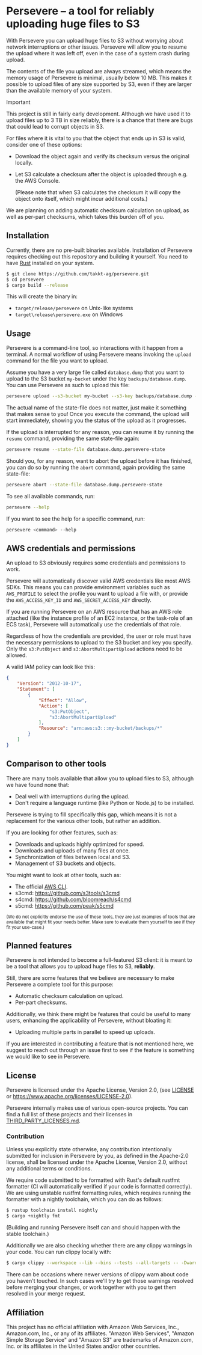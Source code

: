 # Persevere &ndash; a tool for reliably uploading huge files to S3

With Persevere you can upload huge files to S3 without worrying about network interruptions or other issues.
Persevere will allow you to resume the upload where it was left off, even in the case of a system crash during upload.

The contents of the file you upload are always streamed, which means the memory usage of Persevere is minimal, usually below 10 MB.
This makes it possible to upload files of any size supported by S3, even if they are larger than the available memory of your system.

> [!IMPORTANT]
> This project is still in fairly early development.
> Although we have used it to upload files up to 3 TB in size reliably, there is a chance that there are bugs that could lead to corrupt objects in S3.
> 
> For files where it is vital to you that the object that ends up in S3 is valid, consider one of these options:
>
> * Download the object again and verify its checksum versus the original locally.
> * Let S3 calculate a checksum after the object is uploaded through e.g. the AWS Console.
>
>   (Please note that when S3 calculates the checksum it will copy the object onto itself, which might incur additional costs.)
> 
> We are planning on adding automatic checksum calculation on upload, as well as per-part checksums, which takes this burden off of you.

## Installation

Currently, there are no pre-built binaries available.
Installation of Persevere requires checking out this repository and building it yourself.
You need to have [Rust](https://www.rust-lang.org) installed on your system.

```sh
$ git clone https://github.com/takkt-ag/persevere.git
$ cd persevere
$ cargo build --release
```

This will create the binary in:

* `target/release/persevere` on Unix-like systems
* `target\release\persevere.exe` on Windows

## Usage

Persevere is a command-line tool, so interactions with it happen from a terminal.
A normal workflow of using Persevere means invoking the `upload` command for the file you want to upload.

Assume you have a very large file called `database.dump` that you want to upload to the S3 bucket `my-bucket` under the key `backups/database.dump`.
You can use Persevere as such to upload this file:

```sh
persevere upload --s3-bucket my-bucket --s3-key backups/database.dump --file-to-upload database.dump --state-file database.dump.persevere-state
```

The actual name of the state-file does not matter, just make it something that makes sense to you!
Once you execute the command, the upload will start immediately, showing you the status of the upload as it progresses.

If the upload is interrupted for any reason, you can resume it by running the `resume` command, providing the same state-file again:

```sh
persevere resume --state-file database.dump.persevere-state
```

Should you, for any reason, want to abort the upload before it has finished, you can do so by running the `abort` command, again providing the same state-file:

```sh
persevere abort --state-file database.dump.persevere-state
```

To see all available commands, run:

```sh
persevere --help
```

If you want to see the help for a specific command, run:

```sh
persevere <command> --help
```

## AWS credentials and permissions

An upload to S3 obviously requires some credentials and permissions to work.

Persevere will automatically discover valid AWS credentials like most AWS SDKs.
This means you can provide environment variables such as `AWS_PROFILE` to select the profile you want to upload a file with, or provide the `AWS_ACCESS_KEY_ID` and `AWS_SECRET_ACCESS_KEY` directly.

If you are running Persevere on an AWS resource that has an AWS role attached (like the instance profile of an EC2 instance, or the task-role of an ECS task), Persevere will automatically use the credentials of that role.

Regardless of how the credentials are provided, the user or role must have the necessary permissions to upload to the S3 bucket and key you specify.
Only the `s3:PutObject` and `s3:AbortMultipartUpload` actions need to be allowed.

A valid IAM policy can look like this:

```json
{
    "Version": "2012-10-17",
    "Statement": [
        {
            "Effect": "Allow",
            "Action": [
                "s3:PutObject",
                "s3:AbortMultipartUpload"
            ],
            "Resource": "arn:aws:s3:::my-bucket/backups/*"
        }
    ]
}
```

## Comparison to other tools

There are many tools available that allow you to upload files to S3, although we have found none that:

* Deal well with interruptions during the upload.
* Don't require a language runtime (like Python or Node.js) to be installed.

Persevere is trying to fill specifically this gap, which means it is not a replacement for the various other tools, but rather an addition.

If you are looking for other features, such as:

* Downloads and uploads highly optimized for speed.
* Downloads and uploads of many files at once.
* Synchronization of files between local and S3.
* Management of S3 buckets and objects.

You might want to look at other tools, such as:

* The official [AWS CLI](https://aws.amazon.com/cli/).
* s3cmd: <https://github.com/s3tools/s3cmd>
* s4cmd: <https://github.com/bloomreach/s4cmd>
* s5cmd: <https://github.com/peak/s5cmd>

<sub>
    (We do not explicitly endorse the use of these tools, they are just examples of tools that are available that might fit your needs better.
    Make sure to evaluate them yourself to see if they fit your use-case.)
</sub>

## Planned features

Persevere is not intended to become a full-featured S3 client: it is meant to be a tool that allows you to upload huge files to S3, **reliably**.

Still, there are some features that we believe are necessary to make Persevere a complete tool for this purpose:

* Automatic checksum calculation on upload.
* Per-part checksums.

Additionally, we think there might be features that could be useful to many users, enhancing the applicability of Persevere, without bloating it:

* Uploading multiple parts in parallel to speed up uploads.

If you are interested in contributing a feature that is not mentioned here, we suggest to reach out through an issue first to see if the feature is something we would like to see in Persevere.

## License

Persevere is licensed under the Apache License, Version 2.0, (see [LICENSE](LICENSE) or <https://www.apache.org/licenses/LICENSE-2.0>).

Persevere internally makes use of various open-source projects.
You can find a full list of these projects and their licenses in [THIRD_PARTY_LICENSES.md](THIRD_PARTY_LICENSES.md).

### Contribution

Unless you explicitly state otherwise, any contribution intentionally submitted for inclusion in Persevere by you, as defined in the Apache-2.0 license, shall be licensed under the Apache License, Version 2.0, without any additional terms or conditions.

We require code submitted to be formatted with Rust's default rustfmt formatter (CI will automatically verified if your code is formatted correctly).
We are using unstable rustfmt formatting rules, which requires running the formatter with a nightly toolchain, which you can do as follows:

```sh
$ rustup toolchain install nightly
$ cargo +nightly fmt
```

(Building and running Persevere itself can and should happen with the stable toolchain.)

Additionally we are also checking whether there are any clippy warnings in your code.
You can run clippy locally with:

```sh
$ cargo clippy --workspace --lib --bins --tests --all-targets -- -Dwarnings
```

There can be occasions where newer versions of clippy warn about code you haven't touched.
In such cases we'll try to get those warnings resolved before merging your changes, or work together with you to get them resolved in your merge request.

## Affiliation

This project has no official affiliation with Amazon Web Services, Inc., Amazon.com, Inc., or any of its affiliates.
"Amazon Web Services", "Amazon Simple Storage Service" and "Amazon S3" are trademarks of Amazon.com, Inc. or its affiliates in the United States and/or other countries.
